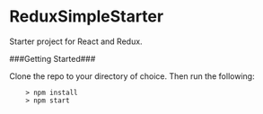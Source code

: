 # ReduxSimpleStarter

Starter project for React and Redux.

###Getting Started###

Clone the repo to your directory of choice. Then run the following:

```
	> npm install
	> npm start
```
